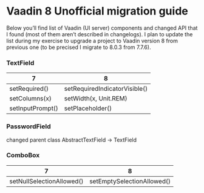 # Vaadin 8 Unofficial migration guide

Below you’ll find list of Vaadin (UI server) components and changed API that I found (most of them aren’t described in changelogs). I plan to update the list during my exercise to upgrade a project to Vaadin version 8 from previous one (to be precised I migrate to 8.0.3 from 7.7.6).

### TextField
7 | 8
------------ | -------------
setRequired() | setRequiredIndicatorVisible()
setColumns(x) | setWidth(x, Unit.REM)
setInputPrompt() | setPlaceholder()

### PasswordField
changed parent class AbstractTextField -> TextField

### ComboBox
7 | 8
------------ | -------------
setNullSelectionAllowed() | setEmptySelectionAllowed()

